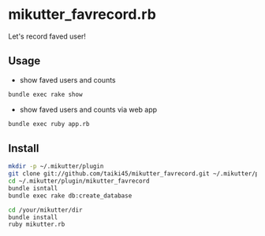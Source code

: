 # mikutter_favrecord.rb
Let's record faved user!

## Usage
* show faved users and counts

```sh
bundle exec rake show
```

* show faved users and counts via web app

```sh
bundle exec ruby app.rb
```

## Install

```sh
mkdir -p ~/.mikutter/plugin
git clone git://github.com/taiki45/mikutter_favrecord.git ~/.mikutter/plugin/mikutter_favrecord
cd ~/.mikutter/plugin/mikutter_favrecord
bundle isntall
bundle exec rake db:create_database

cd /your/mikutter/dir
bundle install
ruby mikutter.rb
```
